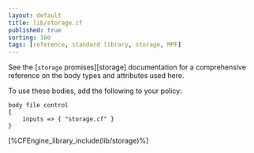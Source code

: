 ```yaml
---
layout: default
title: lib/storage.cf
published: true
sorting: 160
tags: [reference, standard library, storage, MPF]
---
```


See the [`storage` promises][storage] documentation for a
comprehensive reference on the body types and attributes used here.

To use these bodies, add the following to your policy:

```cf3
body file control
{
	inputs => { "storage.cf" }
}
```

[%CFEngine_library_include(lib/storage)%]
